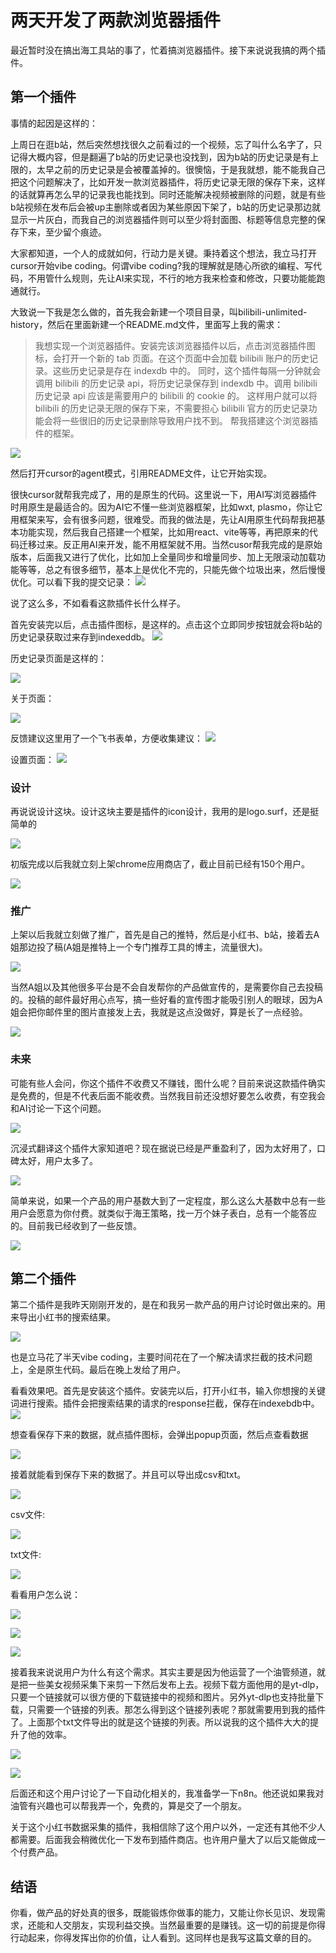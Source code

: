 # 两天开发了两款浏览器插件

最近暂时没在搞出海工具站的事了，忙着搞浏览器插件。接下来说说我搞的两个插件。

## 第一个插件

事情的起因是这样的：

上周日在逛b站，然后突然想找很久之前看过的一个视频，忘了叫什么名字了，只记得大概内容，但是翻遍了b站的历史记录也没找到，因为b站的历史记录是有上限的，太早之前的历史记录是会被覆盖掉的。很懊恼，于是我就想，能不能我自己把这个问题解决了，比如开发一款浏览器插件，将历史记录无限的保存下来，这样的话就算再怎么早的记录我也能找到。同时还能解决视频被删除的问题，就是有些b站视频在发布后会被up主删除或者因为某些原因下架了，b站的历史记录那边就显示一片灰白，而我自己的浏览器插件则可以至少将封面图、标题等信息完整的保存下来，至少留个痕迹。

大家都知道，一个人的成就如何，行动力是关键。秉持着这个想法，我立马打开cursor开始vibe coding。何谓vibe coding?我的理解就是随心所欲的编程、写代码，不用管什么规则，先让AI来实现，不行的地方我来检查和修改，只要功能能跑通就行。

大致说一下我是怎么做的，首先我会新建一个项目目录，叫bilibili-unlimited-history，然后在里面新建一个README.md文件，里面写上我的需求：

> 我想实现一个浏览器插件。安装完该浏览器插件以后，点击浏览器插件图标，会打开一个新的 tab 页面。在这个页面中会加载 bilibili 账户的历史记录。这些历史记录是存在 indexdb 中的。
> 同时，这个插件每隔一分钟就会调用 bilibili 的历史记录 api，将历史记录保存到 indexdb 中。调用 bilibili 历史记录 api 应该是需要用户的 bilibili 的 cookie 的。
> 这样用户就可以将 bilibili 的历史记录无限的保存下来，不需要担心 bilibili 官方的历史记录功能会将一些很旧的历史记录删除导致用户找不到。
> 帮我搭建这个浏览器插件的框架。

![](https://cdn.mundane.ink/202504272120048.png)

然后打开cursor的agent模式，引用README文件，让它开始实现。

很快cursor就帮我完成了，用的是原生的代码。这里说一下，用AI写浏览器插件时用原生是最适合的。因为AI它不懂一些浏览器框架，比如wxt, plasmo，你让它用框架来写，会有很多问题，很难受。而我的做法是，先让AI用原生代码帮我把基本功能实现，然后我自己搭建一个框架，比如用react、vite等等，再把原来的代码迁移过来。反正用AI来开发，能不用框架就不用。当然cusor帮我完成的是原始版本，后面我又进行了优化，比如加上全量同步和增量同步、加上无限滚动加载功能等等，总之有很多细节，基本上是优化不完的，只能先做个垃圾出来，然后慢慢优化。可以看下我的提交记录：
![](https://cdn.mundane.ink/202504272129173.png)

说了这么多，不如看看这款插件长什么样子。

首先安装完以后，点击插件图标，是这样的。点击这个立即同步按钮就会将b站的历史记录获取过来存到indexeddb。
![](https://cdn.mundane.ink/202504272133747.png)

历史记录页面是这样的：

![](https://cdn.mundane.ink/202504272136573.png)

关于页面：

![](https://cdn.mundane.ink/202504272137839.png)

反馈建议这里用了一个飞书表单，方便收集建议：
![](https://cdn.mundane.ink/202504272137764.png)

设置页面：
![](https://cdn.mundane.ink/202504272138895.png)



### 设计

再说说设计这块。设计这块主要是插件的icon设计，我用的是logo.surf，还是挺简单的

![](https://cdn.mundane.ink/202504272147424.png)

初版完成以后我就立刻上架chrome应用商店了，截止目前已经有150个用户。

![](https://cdn.mundane.ink/202504272212032.png)

### 推广

上架以后我就立刻做了推广，首先是自己的推特，然后是小红书、b站，接着去A姐那边投了稿(A姐是推特上一个专门推荐工具的博主，流量很大)。

![](https://cdn.mundane.ink/202504272218702.png)

当然A姐以及其他很多平台是不会自发帮你的产品做宣传的，是需要你自己去投稿的。投稿的邮件最好用心点写，搞一些好看的宣传图才能吸引别人的眼球，因为A姐会把你邮件里的图片直接发上去，我就是这点没做好，算是长了一点经验。

![](https://cdn.mundane.ink/202504272220880.png)

### 未来

可能有些人会问，你这个插件不收费又不赚钱，图什么呢？目前来说这款插件确实是免费的，但是不代表后面不能收费。当然我目前还没想好要怎么收费，有空我会和AI讨论一下这个问题。

![](https://cdn.mundane.ink/202504272228523.png)

沉浸式翻译这个插件大家知道吧？现在据说已经是严重盈利了，因为太好用了，口碑太好，用户太多了。

![](https://cdn.mundane.ink/202504272230014.png)

简单来说，如果一个产品的用户基数大到了一定程度，那么这么大基数中总有一些用户会愿意为你付费。就类似于海王策略，找一万个妹子表白，总有一个能答应的。目前我已经收到了一些反馈。

![](https://cdn.mundane.ink/202504272235432.png)

## 第二个插件

第二个插件是我昨天刚刚开发的，是在和我另一款产品的用户讨论时做出来的。用来导出小红书的搜索结果。

![](https://cdn.mundane.ink/202504272239496.jpg)

也是立马花了半天vibe coding，主要时间花在了一个解决请求拦截的技术问题上，全是原生代码。最后在晚上发给了用户。

看看效果吧。首先是安装这个插件。安装完以后，打开小红书，输入你想搜的关键词进行搜索。插件会把搜索结果的请求的response拦截，保存在indexebdb中。
![](https://cdn.mundane.ink/202504272242365.png)

想查看保存下来的数据，就点插件图标，会弹出popup页面，然后点查看数据

![](https://cdn.mundane.ink/202504272245086.png)

接着就能看到保存下来的数据了。并且可以导出成csv和txt。

![](https://cdn.mundane.ink/202504272247572.png)

csv文件:

![](https://cdn.mundane.ink/202504272248050.png)

txt文件:

![](https://cdn.mundane.ink/202504272250567.png)

看看用户怎么说：

![](https://cdn.mundane.ink/202504272254027.jpg)

![](https://cdn.mundane.ink/202504272254784.jpg)

![](https://cdn.mundane.ink/202504272254497.jpg)

接着我来说说用户为什么有这个需求。其实主要是因为他运营了一个油管频道，就是把一些美女视频采集下来剪一下然后发布上去。视频下载方面他用的是yt-dlp，只要一个链接就可以很方便的下载链接中的视频和图片。另外yt-dlp也支持批量下载，只需要一个链接的列表。那怎么得到这个链接列表呢？那就需要用到我的插件了。上面那个txt文件导出的就是这个链接的列表。所以说我的这个插件大大的提升了他的效率。

![](https://cdn.mundane.ink/202504272257514.jpg)

![](https://cdn.mundane.ink/202504272257657.jpg)

后面还和这个用户讨论了一下自动化相关的，我准备学一下n8n。他还说如果我对油管有兴趣也可以帮我弄一个，免费的，算是交了一个朋友。

关于这个小红书数据采集的插件，我相信除了这个用户以外，一定还有其他不少人都需要。后面我会稍微优化一下发布到插件商店。也许用户量大了以后又能做成一个付费产品。

## 结语

你看，做产品的好处真的很多，既能锻炼你做事的能力，又能让你长见识、发现需求，还能和人交朋友，实现利益交换。当然最重要的是赚钱。这一切的前提是你得行动起来，你得发挥出你的价值，让人看到。这同样也是我写这篇文章的目的。

